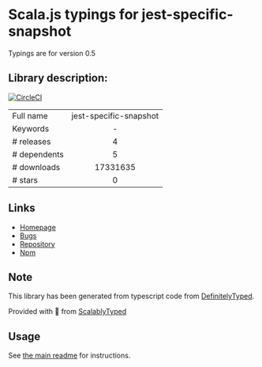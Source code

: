 
# Scala.js typings for jest-specific-snapshot

Typings are for version 0.5

## Library description:
[![CircleCI](https://circleci.com/gh/igor-dv/jest-specific-snapshot.svg?style=svg)](https://circleci.com/gh/igor-dv/jest-specific-snapshot)

|                    |                 |
| ------------------ | :-------------: |
| Full name          | jest-specific-snapshot |
| Keywords           | - |
| # releases         | 4 |
| # dependents       | 5 |
| # downloads        | 17331635 |
| # stars            | 0 |

## Links
- [Homepage](https://github.com/igor-dv/jest-specific-snapshot#readme)
- [Bugs](https://github.com/igor-dv/jest-specific-snapshot/issues)
- [Repository](https://github.com/igor-dv/jest-specific-snapshot)
- [Npm](https://www.npmjs.com/package/jest-specific-snapshot)
    


## Note
This library has been generated from typescript code from [DefinitelyTyped](https://definitelytyped.org).

Provided with :purple_heart: from [ScalablyTyped](https://github.com/oyvindberg/ScalablyTyped)

## Usage
See [the main readme](../../readme.md) for instructions.


